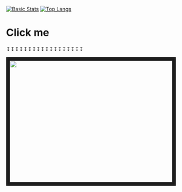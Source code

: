 [![Basic Stats](https://github-readme-stats-1-plum.vercel.app/api?username=diegofleitas&show_icons=true&theme=prussian&count_private=true)](https://github.com/DiegoFleitas)
[![Top Langs](https://github-readme-stats-1-plum.vercel.app/api/top-langs/?username=DiegoFleitas&layout=compact&theme=prussian&count_private=true&langs_count=10)](https://github.com/DiegoFleitas)

# Click me
↧↧↧↧↧↧↧↧↧↧↧↧↧↧↧↧↧↧  

<a href="http://www.youtube.com/watch?feature=player_embedded&v=5BZPPPYXV9M&autoplay=1" target="_blank">
 <img src="https://media.giphy.com/media/lSObAqHPgrKkD3P9a7/giphy.gif" width="444" height="332" border="10"/>
</a>


<!--
**DiegoFleitas/DiegoFleitas** is a ✨ _special_ ✨ repository because its `README.md` (this file) appears on your GitHub profile.

Here are some ideas to get you started:

- 🔭 I’m currently working on ...
- 🌱 I’m currently learning ...
- 👯 I’m looking to collaborate on ...
- 🤔 I’m looking for help with ...
- 💬 Ask me about ...
- 📫 How to reach me: ...
- 😄 Pronouns: ...
- ⚡ Fun fact: ...
-->
